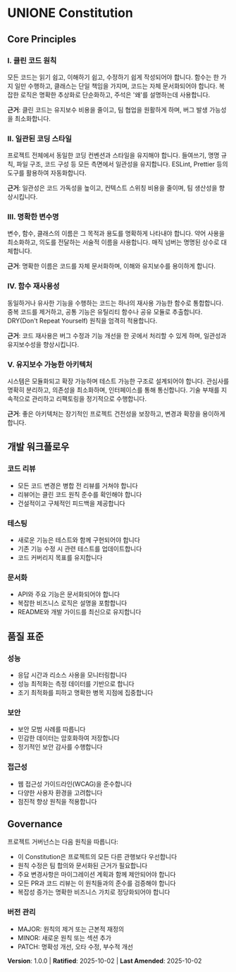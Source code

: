 <!-- Sync Impact Report
Version change: N/A → 1.0.0 (Initial constitution with 5 core principles)
Modified principles: N/A (First version)
Added sections: All sections are new
Removed sections: N/A
Templates requiring updates:
  ✅ .specify/templates/plan-template.md (to be checked)
  ✅ .specify/templates/spec-template.md (to be checked)
  ✅ .specify/templates/tasks-template.md (to be checked)
  ✅ .specify/templates/commands/*.md (to be checked)
Follow-up TODOs: None
-->

# UNIONE Constitution

## Core Principles

### I. 클린 코드 원칙
모든 코드는 읽기 쉽고, 이해하기 쉽고, 수정하기 쉽게 작성되어야 합니다. 함수는 한 가지 일만 수행하고, 클래스는 단일 책임을 가지며, 코드는 자체 문서화되어야 합니다. 복잡한 로직은 명확한 추상화로 단순화하고, 주석은 '왜'를 설명하는데 사용합니다.

**근거**: 클린 코드는 유지보수 비용을 줄이고, 팀 협업을 원활하게 하며, 버그 발생 가능성을 최소화합니다.

### II. 일관된 코딩 스타일
프로젝트 전체에서 동일한 코딩 컨벤션과 스타일을 유지해야 합니다. 들여쓰기, 명명 규칙, 파일 구조, 코드 구성 등 모든 측면에서 일관성을 유지합니다. ESLint, Prettier 등의 도구를 활용하여 자동화합니다.

**근거**: 일관성은 코드 가독성을 높이고, 컨텍스트 스위칭 비용을 줄이며, 팀 생산성을 향상시킵니다.

### III. 명확한 변수명
변수, 함수, 클래스의 이름은 그 목적과 용도를 명확하게 나타내야 합니다. 약어 사용을 최소화하고, 의도를 전달하는 서술적 이름을 사용합니다. 매직 넘버는 명명된 상수로 대체합니다.

**근거**: 명확한 이름은 코드를 자체 문서화하며, 이해와 유지보수를 용이하게 합니다.

### IV. 함수 재사용성
동일하거나 유사한 기능을 수행하는 코드는 하나의 재사용 가능한 함수로 통합합니다. 중복 코드를 제거하고, 공통 기능은 유틸리티 함수나 공유 모듈로 추출합니다. DRY(Don't Repeat Yourself) 원칙을 엄격히 적용합니다.

**근거**: 코드 재사용은 버그 수정과 기능 개선을 한 곳에서 처리할 수 있게 하며, 일관성과 유지보수성을 향상시킵니다.

### V. 유지보수 가능한 아키텍처
시스템은 모듈화되고 확장 가능하며 테스트 가능한 구조로 설계되어야 합니다. 관심사를 명확히 분리하고, 의존성을 최소화하며, 인터페이스를 통해 통신합니다. 기술 부채를 지속적으로 관리하고 리팩토링을 정기적으로 수행합니다.

**근거**: 좋은 아키텍처는 장기적인 프로젝트 건전성을 보장하고, 변경과 확장을 용이하게 합니다.

## 개발 워크플로우

### 코드 리뷰
- 모든 코드 변경은 병합 전 리뷰를 거쳐야 합니다
- 리뷰어는 클린 코드 원칙 준수를 확인해야 합니다
- 건설적이고 구체적인 피드백을 제공합니다

### 테스팅
- 새로운 기능은 테스트와 함께 구현되어야 합니다
- 기존 기능 수정 시 관련 테스트를 업데이트합니다
- 코드 커버리지 목표를 유지합니다

### 문서화
- API와 주요 기능은 문서화되어야 합니다
- 복잡한 비즈니스 로직은 설명을 포함합니다
- README와 개발 가이드를 최신으로 유지합니다

## 품질 표준

### 성능
- 응답 시간과 리소스 사용을 모니터링합니다
- 성능 최적화는 측정 데이터를 기반으로 합니다
- 조기 최적화를 피하고 명확한 병목 지점에 집중합니다

### 보안
- 보안 모범 사례를 따릅니다
- 민감한 데이터는 암호화하여 저장합니다
- 정기적인 보안 감사를 수행합니다

### 접근성
- 웹 접근성 가이드라인(WCAG)을 준수합니다
- 다양한 사용자 환경을 고려합니다
- 점진적 향상 원칙을 적용합니다

## Governance

프로젝트 거버넌스는 다음 원칙을 따릅니다:

- 이 Constitution은 프로젝트의 모든 다른 관행보다 우선합니다
- 원칙 수정은 팀 합의와 문서화된 근거가 필요합니다
- 주요 변경사항은 마이그레이션 계획과 함께 제안되어야 합니다
- 모든 PR과 코드 리뷰는 이 원칙들과의 준수를 검증해야 합니다
- 복잡성 증가는 명확한 비즈니스 가치로 정당화되어야 합니다

### 버전 관리
- MAJOR: 원칙의 제거 또는 근본적 재정의
- MINOR: 새로운 원칙 또는 섹션 추가
- PATCH: 명확성 개선, 오타 수정, 부수적 개선

**Version**: 1.0.0 | **Ratified**: 2025-10-02 | **Last Amended**: 2025-10-02